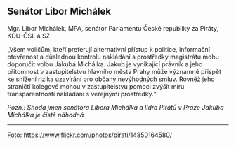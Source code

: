 Senátor Libor Michálek
-----------------------

Mgr. Libor Michálek, MPA, senátor Parlamentu České republiky za Piráty, KDU-ČSL a SZ

„Všem voličům, kteří preferují alternativní přístup k politice, informační otevřenost a důslednou kontrolu nakládání s prostředky magistrátu mohu doporučit volbu Jakuba Michálka. Jakub je vynikající právník a jeho přítomnost v zastupitelstvu hlavního města Prahy může významně přispět ke snížení rizika uzavírání pro občany nevýhodných smluv. Rovněž jeho straničtí kolegové mohou v zastupitelstvu pomoci zvýšit míru transparentnosti nakládání s veřejnými prostředky.“

*Pozn.: Shoda jmen senátora Libora Michálka a lídra Pirátů v Praze Jakuba Michálka je čistě náhodná.*

----

Foto: https://www.flickr.com/photos/pirati/14850164580/
